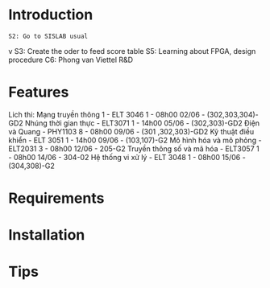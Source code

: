 <!---
/*******************************************************************************
// Project name   :
// File name      : Weekday.md
// Created date   : Mon 08 May 2017
// Author         : Huy Hung Ho
// Last modified  : Mon 08 May 2017
// Desc           :
*******************************************************************************/
-->
Introduction
============
    S2: Go to SISLAB usual
v   S3: Create the oder to feed score table
    S5: Learning about FPGA, design procedure
    C6: Phong van Viettel R&D

Features
========
Lich thi:
    Mạng truyền thông 1 - ELT 3046 1        - 08h00 02/06 - (302,303,304)-GD2
    Nhúng thời gian thực - ELT3071 1        - 14h00 05/06 - (302,303)-GD2
    Điện và Quang - PHY1103 8               - 08h00 09/06 - (301 ,302,303)-GD2
    Kỹ thuật điều khiển - ELT 3051 1        - 14h00 09/06 - (103,107)-G2
    Mô hình hóa và mô phỏng - ELT2031 3     - 08h00 12/06 - 205-G2
    Truyền thông số và mã hóa - ELT3057 1   - 08h00 14/06 - 304-02
    Hệ thống vi xử lý - ELT 3048 1          - 08h00 15/06 - (304,308)-G2

Requirements
============


Installation
============

Tips
====
